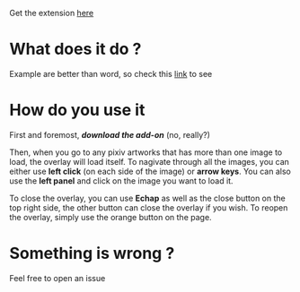 Get the extension [here](https://chrome.google.com/webstore/detail/pixiv-image-overlay/gkgednhbigllgbienlgmfflijoaalpcg/related?authuser=1&hl=en-GB)

<h1>What does it do ?</h1>

Example are better than word, so check this [link](https://puu.sh/HvMVz/07dc2012a5.mp4) to see

<h1>How do you use it</h1>

First and foremost, ***download the add-on*** (no, really?)

Then, when you go to any pixiv artworks that has more than one image to load, the overlay will load itself.
To nagivate through all the images, you can either use **left click** (on each side of the image) or **arrow keys**.
You can also use the **left panel** and click on the image you want to load it.

To close the overlay, you can use **Echap** as well as the close button on the top right side, the other button can close the overlay if you wish. To reopen the overlay, simply use the orange button on the page.

<h1>Something is wrong ?</h1>

Feel free to open an issue

